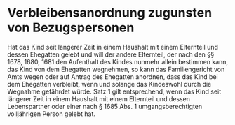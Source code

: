 # Verbleibensanordnung zugunsten von Bezugspersonen

Hat das Kind seit längerer Zeit in einem Haushalt mit einem Elternteil und dessen Ehegatten gelebt und will der andere Elternteil, der nach den §§ 1678, 1680, 1681 den Aufenthalt des Kindes nunmehr allein bestimmen kann, das Kind von dem Ehegatten wegnehmen, so kann das Familiengericht von Amts wegen oder auf Antrag des Ehegatten anordnen, dass das Kind bei dem Ehegatten verbleibt, wenn und solange das Kindeswohl durch die Wegnahme gefährdet würde. Satz 1 gilt entsprechend, wenn das Kind seit längerer Zeit in einem Haushalt mit einem Elternteil und dessen Lebenspartner oder einer nach § 1685 Abs. 1 umgangsberechtigten volljährigen Person gelebt hat. 

